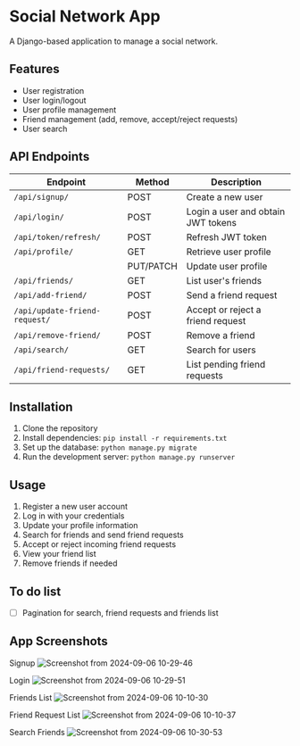 # Social Network App

A Django-based application to manage a social network.

## Features

- User registration
- User login/logout
- User profile management
- Friend management (add, remove, accept/reject requests)
- User search

## API Endpoints

| Endpoint | Method | Description |
|----------|--------|-------------|
| `/api/signup/` | POST | Create a new user |
| `/api/login/` | POST | Login a user and obtain JWT tokens |
| `/api/token/refresh/` | POST | Refresh JWT token |
| `/api/profile/` | GET | Retrieve user profile |
| | PUT/PATCH | Update user profile |
| `/api/friends/` | GET | List user's friends |
| `/api/add-friend/` | POST | Send a friend request |
| `/api/update-friend-request/` | POST | Accept or reject a friend request |
| `/api/remove-friend/` | POST | Remove a friend |
| `/api/search/` | GET | Search for users |
| `/api/friend-requests/` | GET | List pending friend requests |

## Installation

1. Clone the repository
2. Install dependencies: `pip install -r requirements.txt`
3. Set up the database: `python manage.py migrate`
4. Run the development server: `python manage.py runserver`

## Usage

1. Register a new user account
2. Log in with your credentials
3. Update your profile information
4. Search for friends and send friend requests
5. Accept or reject incoming friend requests
6. View your friend list
7. Remove friends if needed

## To do list
- [ ] Pagination for search, friend requests and friends list 

## App Screenshots

Signup 
![Screenshot from 2024-09-06 10-29-46](https://github.com/user-attachments/assets/f4149124-9ac8-49c3-a476-e586bcd621ea)

Login
![Screenshot from 2024-09-06 10-29-51](https://github.com/user-attachments/assets/1d97e7c0-d612-44a9-a007-cb854c12e908)


Friends List
![Screenshot from 2024-09-06 10-10-30](https://github.com/user-attachments/assets/c80f1486-f891-4f2c-aa8e-808da4d813cd)

Friend Request List
![Screenshot from 2024-09-06 10-10-37](https://github.com/user-attachments/assets/2f5111ff-b455-4c4f-a514-7f6b321a2565)


Search Friends
![Screenshot from 2024-09-06 10-30-53](https://github.com/user-attachments/assets/0357b66a-abd2-48c1-91ca-e58deba06c65)


